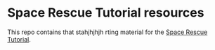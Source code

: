 # Space Rescue Tutorial resources
 
This repo contains that stahjhjhjh
rting material for the [Space Rescue Tutorial](https://www.tba.com).